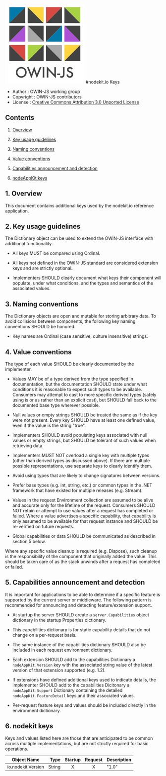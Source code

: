 [![OWIN-JS](./owin-js.png)](http://owinjs.org)
#nodekit.io Keys
* Author : OWIN-JS working group
* Copyright : OWIN-JS contributors
* License : [Creative Commons Attribution 3.0 Unported License](http://creativecommons.org/licenses/by/3.0/us/)


## Contents

1. [Overview][1]

2. [Key usage guidelines][2]

3. [Naming conventions][3]

4. [Value conventions][4]

5. [Capabilities announcement and detection][5]

6. [nodeAppKit keys][6]

## 1. Overview

This document contains additional keys used by the nodekit.io reference application.


## 2\. Key usage guidelines

The Dictionary object can be used to extend the OWIN-JS interface with additional functionality.

* All keys MUST be compared using Ordinal.

* All keys not defined in the OWIN-JS standard are considered extension keys and are strictly optional.

* Implementers SHOULD clearly document what keys their component will populate, under what conditions, and the types and semantics of the associated values.

## 3\. Naming conventions

The Dictionary objects are open and mutable for storing arbitrary data. To avoid collisions between components, the following key naming conventions SHOULD be honored.

* Key names are Ordinal (case sensitive, culture insensitive) strings.


## 4\. Value conventions

The type of each value SHOULD be clearly documented by the implementer.

* Values MAY be of a type derived from the type specified in documentation, but the documentation SHOULD state under what conditions it is reasonable to expect such types to be available. Consumers may attempt to cast to more specific derived types (safely using is or as rather than an explicit cast), but SHOULD fall back to the documented base type wherever possible.

* Null values or empty strings SHOULD be treated the same as if the key were not present. Every key SHOULD have at least one defined value, even if the value is the string "true".

* Implementers SHOULD avoid populating keys associated with null values or empty strings, but SHOULD be tolerant of such values when retrieving data.

* Implementers MUST NOT overload a single key with multiple types (other than derived types as discussed above). If there are multiple possible representations, use separate keys to clearly identify them.

* Avoid using types that are likely to change signatures between versions.

* Prefer base types (e.g. int, string, etc.) or common types in the .NET framework that have existed for multiple releases (e.g. Stream).

* Values in the request Environment collection are assumed to be alive and accurate only for the lifetime of the request. Consumers SHOULD NOT retain or attempt to use values after a request has completed or failed. Where a value advertises a specific capability, that capability is only assumed to be available for that request instance and SHOULD be re-verified on future requests.

* Global capabilities or data SHOULD be communicated as described in section 5 below.

Where any specific value cleanup is required (e.g. Dispose), such cleanup is the responsibility of the component that originally added the value. This should be taken care of as the stack unwinds after a request has completed or failed.

## 5. Capabilities announcement and detection

It is important for applications to be able to determine if a specific feature is supported by the current server or middleware. The following pattern is recommended for announcing and detecting feature/extension support.

* At startup the server SHOULD create a `server.Capabilities` object dictionary in the startup Properties dictionary.

* This capabilities dictionary is for static capability details that do not change on a per-request basis.

* The same instance of the capabilities dictionary SHOULD also be included in each request environment dictionary.

* Each extension SHOULD add to the capabilities Dictionary a `nodeAppKit.Version` key with the associated string value of the latest version of that extension supported (e.g. 1.2).

* If extensions have defined additional keys used to indicate details, the implementer SHOULD add to the capabilities Dicitonary a `nodeAppKit.Support` Dictionary containing the detailed `nodeAppKit.FeatureDetail` keys and their associated values.

* Per-request feature keys and values should be included directly in the environment dictionary.

## 6\. nodekit keys

Keys and values listed here are those that are anticipated to be common across multiple implementations, but are not strictly required for basic operations.


| Object Name |  Type  | Startup | Request | Description |
| ---| --: | :-: | :-:| --- |
| io.nodekit.Version | String | X | X  | "1.0"|


   [1]: #1-overview
   [2]: #2-key-usage-guidelines
   [3]: #3-naming-conventions
   [4]: #4-value-conventions
   [5]: #5-capabilities-announcement-and-detection
   [6]: #6-nodekit-keys
  
